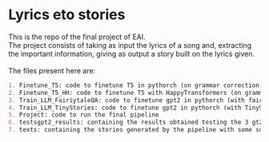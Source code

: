 # Lyrics eto stories
This is the repo of the final project of EAI.
<br>
The project consists of taking as input the lyrics of a song and, extracting the important information, giving as output a story built on the lyrics given. 
<br>
<br>
The files present here are:
```markdown
1. Finetune_T5: code to finetune T5 in pythorch (on grammar correction task)
2. Finetune_T5_HH: code to finetune T5 with HappyTransformers (on grammar correction task)
3. Train_LLM_FairiytaleQA: code to finetune gpt2 in pythorch (with fairytaleQA dataset)
4. Train_LLM_TinyStories: code to finetune gpt2 in pythorch (with TinyStories dataset)
5. Project: code to run the final pipeline
6. testsgpt2_results: containing the results obtained testing the 3 gt2 trained (both text and metrics)
7. texts: containing the stories generated by the pipeline with some songs as inut (using gpt2_80000)
```
